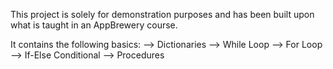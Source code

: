 This project is solely for demonstration purposes and has been built upon what is taught in an AppBrewery course.

It contains the following basics:
--> Dictionaries
--> While Loop
--> For Loop
--> If-Else Conditional
--> Procedures

